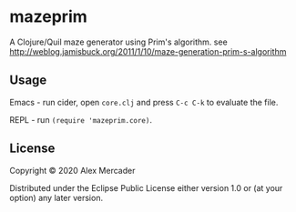 # mazeprim

A Clojure/Quil maze generator using Prim's algorithm.
see http://weblog.jamisbuck.org/2011/1/10/maze-generation-prim-s-algorithm

## Usage

Emacs - run cider, open `core.clj` and press `C-c C-k` to evaluate the file.

REPL - run `(require 'mazeprim.core)`.

## License

Copyright © 2020 Alex Mercader

Distributed under the Eclipse Public License either version 1.0 or (at
your option) any later version.
